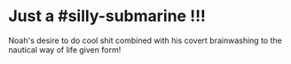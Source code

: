 # Just a #silly-submarine !!!

Noah's desire to do cool shit combined with his covert brainwashing to the nautical way of life given form! 
